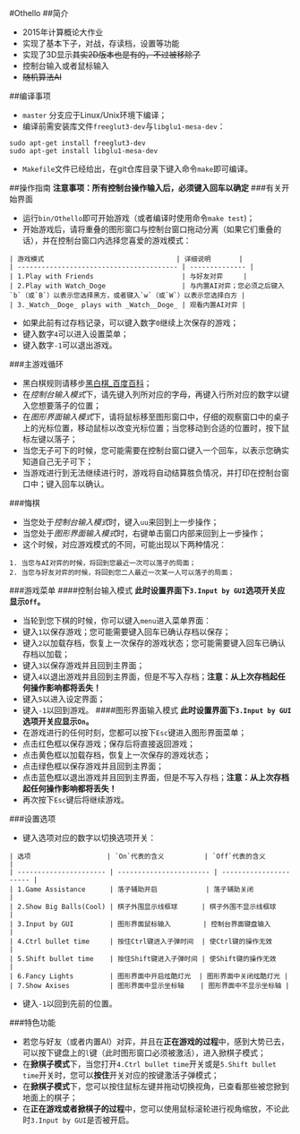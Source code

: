 #Othello
##简介
* 2015年计算概论大作业
* 实现了基本下子，对战，存读档，设置等功能
* 实现了3D显示~~其实2D版本也是有的，不过被移除了~~
* 控制台输入或者鼠标输入
* ~~随机算法AI~~

##编译事项
* `master` 分支应于Linux/Unix环境下编译；
* 编译前需安装库文件`freeglut3-dev`与`libglu1-mesa-dev`：
```
sudo apt-get install freeglut3-dev
sudo apt-get install libglu1-mesa-dev
```
* `Makefile`文件已经给出，在git仓库目录下键入命令`make`即可编译。

##操作指南
**注意事项：所有控制台操作输入后，必须键入回车以确定**
###有关开始界面
* 运行`bin/Othello`即可开始游戏（或者编译时使用命令`make test`)；
* 开始游戏后，请将重叠的图形窗口与控制台窗口拖动分离（如果它们重叠的话），并在控制台窗口内选择您喜爱的游戏模式：
```
| 游戏模式                                 | 详细说明       |
| ---------------------------------------- | -------------- |
| 1.Play with Friends                      | 与好友对弈     |
| 2.Play with Watch_Doge                   | 与内置AI对弈；您必须之后键入`b`（或`B`）以表示您选择黑方，或者键入`w`（或`W`）以表示您选择白方 |
| 3._Watch__Doge_ plays with _Watch__Doge_ | 观看内置AI对弈 |
```
* 如果此前有过存档记录，可以键入数字`0`继续上次保存的游戏；
* 键入数字`4`可以进入设置菜单；
* 键入数字`-1`可以退出游戏。

###主游戏循环
* 黑白棋规则请移步[黑白棋_百度百科](http://baike.baidu.com/link?url=xHe8eg0s1iZDeTQ2gS3pu-6BVHFQJbACmsoP_H9-BfH8zmVIKSBHUTlO8kDgOFbhapcn2FCe291C6YP3YfCGjACygxVrNY0Zl6m7QWxjP47)；
* 在*控制台输入模式*下，请先键入列所对应的字母，再键入行所对应的数字以键入您想要落子的位置；
* 在*图形界面输入模式*下，请将鼠标移至图形窗口中，仔细的观察窗口中的桌子上的光标位置，移动鼠标以改变光标位置；当您移动到合适的位置时，按下鼠标左键以落子；
* 当您无子可下的时候，您可能需要在控制台窗口键入一个回车，以表示您确实知道自己无子可下；
* 当游戏进行到无法继续进行时，游戏将自动结算胜负情况，并打印在控制台窗口中；键入回车以确认。

###悔棋
* 当您处于*控制台输入模式*时，键入`uu`来回到上一步操作；
* 当您处于*图形界面输入模式*时，右键单击窗口内部来回到上一步操作；
* 这个时候，对应游戏模式的不同，可能出现以下两种情况：
```
1. 当您与AI对弈的时候，将回到您最近一次可以落子的局面；
2. 当您与好友对弈的时候，将回到您二人最近一次某一人可以落子的局面；
```

###游戏菜单
####控制台输入模式
**此时设置界面下`3.Input by GUI`选项开关应显示`Off`。**
* 当轮到您下棋的时候，你可以键入`menu`进入菜单界面：
* 键入`1`以保存游戏；您可能需要键入回车已确认存档以保存；
* 键入`2`以加载存档，恢复上一次保存的游戏状态；您可能需要键入回车已确认存档以加载；
* 键入`3`以保存游戏并且回到主界面；
* 键入`4`以退出游戏并且回到主界面，但是不写入存档；**注意：从上次存档起任何操作影响都将丢失！**
* 键入`5`以进入设定界面；
* 键入`-1`以回到游戏。
####图形界面输入模式
**此时设置界面下`3.Input by GUI`选项开关应显示`On`。**
* 在游戏进行的任何时刻，您都可以按下`Esc`键进入图形界面菜单；
* 点击红色框以保存游戏；保存后将直接返回游戏；
* 点击黄色框以加载存档，恢复上一次保存的游戏状态；
* 点击绿色框以保存游戏并且回到主界面；
* 点击蓝色框以退出游戏并且回到主界面，但是不写入存档；**注意：从上次存档起任何操作影响都将丢失！**
* 再次按下`Esc`键后将继续游戏。

###设置选项
* 键入选项对应的数字以切换选项开关：
```
| 选项                   | `On`代表的含义          | `Off`代表的含义        |
| ---------------------- | ----------------------- | ---------------------- |
| 1.Game Assistance      | 落子辅助开启            | 落子辅助关闭           |
| 2.Show Big Balls(Cool) | 棋子外围显示线框球      | 棋子外围不显示线框球   |
| 3.Input by GUI         | 图形界面鼠标输入        | 控制台界面键盘输入     |
| 4.Ctrl bullet time     | 按住Ctrl键进入子弹时间  | 使Ctrl键的操作无效     |
| 5.Shift bullet time    | 按住Shift键进入子弹时间 | 使Shift键的操作无效    |
| 6.Fancy Lights         | 图形界面中开启炫酷灯光  | 图形界面中关闭炫酷灯光 |
| 7.Show Axises          | 图形界面中显示坐标轴    | 图形界面中不显示坐标轴 |
```
* 键入`-1`以回到先前的位置。

###特色功能
* 若您与好友（或者内置AI）对弈，并且在**正在游戏的过程**中，感到大势已去，可以按下键盘上的`l`键（此时图形窗口必须被激活），进入掀棋子模式；
* 在**掀棋子模式**下，当您打开`4.Ctrl bullet time`开关或是`5.Shift bullet time`开关时，您可以**按住**开关对应的按键激活子弹模式；
* 在**掀棋子模式**下，您可以按住鼠标左键并拖动切换视角，已查看那些被您掀到地面上的棋子；
* 在**正在游戏或者掀棋子的过程**中，您可以使用鼠标滚轮进行视角缩放，不论此时`3.Input by GUI`是否被开启。
